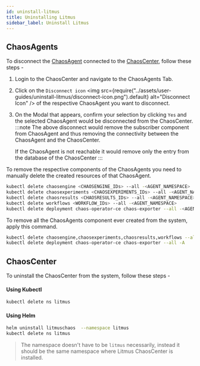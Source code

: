 ```yaml
---
id: uninstall-litmus
title: Uninstalling Litmus
sidebar_label: Uninstall Litmus
---
```


## ChaosAgents

To disconnect the [ChaosAgent](../getting-started/resources#chaosagents) connected to the [ChaosCenter](../getting-started/resources#chaoscenter), follow these steps -

1. Login to the ChaosCenter and navigate to the ChaosAgents Tab.
2. Click on the `Disconnect icon` <img src={require("../assets/user-guides/uninstall-litmus/disconnect-icon.png").default} alt="Disconnect Icon" /> of the respective ChaosAgent you want to disconnect.
3. On the Modal that appears, confirm your selection by clicking `Yes` and the selected ChaosAgent would be disconnected from the ChaosCenter.
   :::note
   The above disconnect would remove the subscriber component from ChaosAgent and thus removing the connectivity between the ChaosAgent and the ChaosCenter.

   If the ChaosAgent is not reachable it would remove only the entry from the database of the ChaosCenter
   :::

To remove the respective components of the ChaosAgents you need to manually delete the created resources of that ChaosAgent.

```bash
kubectl delete chaosengine <CHAOSENGINE_IDs> --all -<AGENT_NAMESPACE>
kubectl delete chaosexperiments <CHAOSEXPERIMENTS_IDs> --all -<AGENT_NAMESPACE>
kubectl delete chaosresults <CHAOSRESULTS_IDs> --all -<AGENT_NAMESPACE>
kubectl delete workflows <WORKFLOW_IDs> --all -<AGENT_NAMESPACE>
kubectl delete deployment chaos-operator-ce chaos-exporter --all -<AGENT_NAMESPACE>
```

To remove all the ChaosAgents component ever created from the system, apply this command.

```bash
kubectl delete chaosengine,chaosexperiments,chaosresults,workflows --all -A
kubectl delete deployment chaos-operator-ce chaos-exporter --all -A
```

## ChaosCenter

To uninstall the ChaosCenter from the system, follow these steps -

#### Using Kubectl

```bash
kubectl delete ns litmus
```

#### Using Helm

```bash
helm uninstall litmuschaos  --namespace litmus
kubectl delete ns litmus
```

> The namespace doesn't have to be `litmus` necessarily, instead it should be the same namespace where Litmus ChaosCenter is installed.
